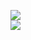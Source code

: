 [![](https://img.shields.io/badge/Made%20With-Github%20Spray-lightgrey.svg?style=for-the-badge&logo=github)](https://github.com/Annihil/github-spray#616)  
[![](https://i.imgur.com/2DrTn0Z.gif)](https://github.com/Annihil/github-spray)